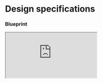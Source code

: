 # Design specifications

### Blueprint

<iframe class="figmaIframe" src="https://www.figma.com/embed?embed_host=share&url=https%3A%2F%2Fwww.figma.com%2Ffile%2FClsrU5j9yHiLA35bq7IRuO%2FInput%3Fnode-id%3D0%253A1" allowfullscreen></iframe>